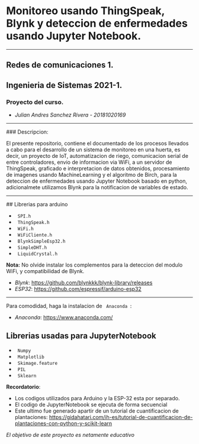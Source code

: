 # Monitoreo usando ThingSpeak, Blynk y deteccion de enfermedades usando Jupyter Notebook.
<hr>

## Redes de comunicaciones 1.  
## Ingenieria de Sistemas 2021-1.
### Proyecto del curso.

* _Julian Andres Sanchez Rivera - 20181020169_  

<hr>
### Descripcion:

El presente repositorio, contiene el documentado de los procesos llevados a cabo para el desarrollo
de un sistema de monitoreo en una huerta, es decir, un proyecto de IoT, automatizacion de riego,
comunicacion serial de entre controladores, envio de informacion via WiFi, a un servidor de ThingSpeak,
graficado e interpretacion de datos obtenidos, procesamiento de imagenes usando MachineLearning y
el algoritmo de Birch, para la deteccion de enfermedades usando Jupyter Notebook basado en python, 
adicionalmete utilizamos Blynk para la notificacion de variables de estado.

<hr>
## Librerias para arduino

* <code> SPI.h </code>
* <code> ThingSpeak.h </code>
* <code> WiFi.h </code>
* <code> WiFiCliente.h </code>
* <code> BlynkSimpleEsp32.h </code>
* <code> SimpleDHT.h </code>
* <code> LiquidCrystal.h </code>

__Nota:__
No olvide instalar los complementos para la deteccion del modulo WiFi, y compatibilidad de Blynk.
* _Blynk_: https://github.com/blynkkk/blynk-library/releases
* _ESP32_: https://github.com/espressif/arduino-esp32

<hr>

Para comodidad, haga la instalacion de <code> Anaconda </code>:
* _Anaconda_: https://www.anaconda.com/

## Librerias usadas para JupyterNotebook

* <code> Numpy </code>
* <code> Matplotlib </code>
* <code> Skimage.feature </code>
* <code> PIL </code>
* <code> Sklearn </code>

__Recordatorio__: 

  - Los codigos utilizados para Arduino y la ESP-32 esta por separado.
  - El codigo de JupyterNotebook se ejecuta de forma secuencial
  - Este ultimo fue generado apartir de un tutorial de cuantificacion de plantaciones:
    https://gidahatari.com/ih-es/tutorial-de-cuantificacion-de-plantaciones-con-python-y-scikit-learn
    
_El objetivo de este proyecto es netamente educativo_
